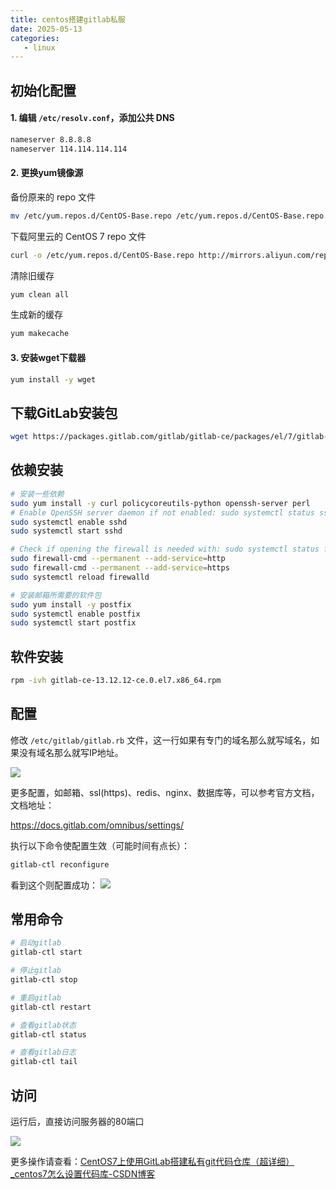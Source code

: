 ```yaml
---
title: centos搭建gitlab私服
date: 2025-05-13
categories:
   - linux
---
```




## 初始化配置

#### 1. 编辑 `/etc/resolv.conf`，添加公共 DNS

```bash
nameserver 8.8.8.8
nameserver 114.114.114.114
```



#### 2. 更换yum镜像源

备份原来的 repo 文件

```bash
mv /etc/yum.repos.d/CentOS-Base.repo /etc/yum.repos.d/CentOS-Base.repo.backup
```

下载阿里云的 CentOS 7 repo 文件

```bash
curl -o /etc/yum.repos.d/CentOS-Base.repo http://mirrors.aliyun.com/repo/Centos-7.repo
```

清除旧缓存

```bash
yum clean all
```

生成新的缓存

```bash
yum makecache
```



#### 3. 安装wget下载器

```bash
yum install -y wget
```



## 下载GitLab安装包

```bash
wget https://packages.gitlab.com/gitlab/gitlab-ce/packages/el/7/gitlab-ce-13.12.12-ce.0.el7.x86_64.rpm/download.rpm -O gitlab-ce-13.12.12-ce.0.el7.x86_64.rpm
```



## 依赖安装

```bash
# 安装一些依赖
sudo yum install -y curl policycoreutils-python openssh-server perl
# Enable OpenSSH server daemon if not enabled: sudo systemctl status sshd
sudo systemctl enable sshd
sudo systemctl start sshd

# Check if opening the firewall is needed with: sudo systemctl status firewalld
sudo firewall-cmd --permanent --add-service=http
sudo firewall-cmd --permanent --add-service=https
sudo systemctl reload firewalld

# 安装邮箱所需要的软件包
sudo yum install -y postfix
sudo systemctl enable postfix
sudo systemctl start postfix

```



## 软件安装

```bash
rpm -ivh gitlab-ce-13.12.12-ce.0.el7.x86_64.rpm
```



## 配置

修改 `/etc/gitlab/gitlab.rb` 文件，这一行如果有专门的域名那么就写域名，如果没有域名那么就写IP地址。

![](https://pic1.imgdb.cn/item/6822de6a58cb8da5c8efe24d.png)

更多配置，如邮箱、ssl(https)、redis、nginx、数据库等，可以参考官方文档，文档地址：

https://docs.gitlab.com/omnibus/settings/

执行以下命令使配置生效（可能时间有点长）：

```bash
gitlab-ctl reconfigure
```

看到这个则配置成功：
![](https://pic1.imgdb.cn/item/6822e2b558cb8da5c8efe4b3.png)



## 常用命令

```bash
# 启动gitlab
gitlab-ctl start

# 停止gitlab
gitlab-ctl stop

# 重启gitlab
gitlab-ctl restart

# 查看gitlab状态
gitlab-ctl status

# 查看gitlab日志
gitlab-ctl tail
```



## 访问

运行后，直接访问服务器的80端口

![](https://pic1.imgdb.cn/item/6822e3b758cb8da5c8efe4ea.png)



更多操作请查看：[CentOS7上使用GitLab搭建私有git代码仓库（超详细）_centos7怎么设置代码库-CSDN博客](https://blog.csdn.net/m0_51510236/article/details/120440229)
